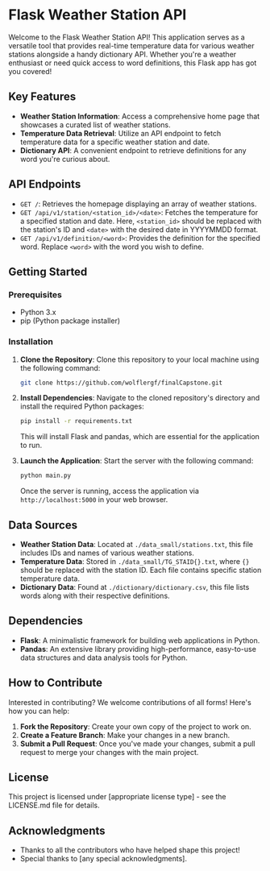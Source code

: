 
# Flask Weather Station API

Welcome to the Flask Weather Station API! This application serves as a versatile tool that provides real-time temperature data for various weather stations alongside a handy dictionary API. Whether you're a weather enthusiast or need quick access to word definitions, this Flask app has got you covered!

## Key Features

- **Weather Station Information**: Access a comprehensive home page that showcases a curated list of weather stations.
- **Temperature Data Retrieval**: Utilize an API endpoint to fetch temperature data for a specific weather station and date.
- **Dictionary API**: A convenient endpoint to retrieve definitions for any word you're curious about.

## API Endpoints

- `GET /`: Retrieves the homepage displaying an array of weather stations.
- `GET /api/v1/station/<station_id>/<date>`: Fetches the temperature for a specified station and date. Here, `<station_id>` should be replaced with the station's ID and `<date>` with the desired date in YYYYMMDD format.
- `GET /api/v1/definition/<word>`: Provides the definition for the specified word. Replace `<word>` with the word you wish to define.

## Getting Started

### Prerequisites

- Python 3.x
- pip (Python package installer)

### Installation

1. **Clone the Repository**: Clone this repository to your local machine using the following command:

    ```bash
    git clone https://github.com/wolflergf/finalCapstone.git
    ```

2. **Install Dependencies**: Navigate to the cloned repository's directory and install the required Python packages:

    ```bash
    pip install -r requirements.txt
    ```

    This will install Flask and pandas, which are essential for the application to run.

3. **Launch the Application**: Start the server with the following command:

    ```bash
    python main.py
    ```

    Once the server is running, access the application via `http://localhost:5000` in your web browser.

## Data Sources

- **Weather Station Data**: Located at `./data_small/stations.txt`, this file includes IDs and names of various weather stations.
- **Temperature Data**: Stored in `./data_small/TG_STAID{}.txt`, where `{}` should be replaced with the station ID. Each file contains specific station temperature data.
- **Dictionary Data**: Found at `./dictionary/dictionary.csv`, this file lists words along with their respective definitions.

## Dependencies

- **Flask**: A minimalistic framework for building web applications in Python.
- **Pandas**: An extensive library providing high-performance, easy-to-use data structures and data analysis tools for Python.

## How to Contribute

Interested in contributing? We welcome contributions of all forms! Here's how you can help:

1. **Fork the Repository**: Create your own copy of the project to work on.
2. **Create a Feature Branch**: Make your changes in a new branch.
3. **Submit a Pull Request**: Once you've made your changes, submit a pull request to merge your changes with the main project.

## License

This project is licensed under [appropriate license type] - see the LICENSE.md file for details.

## Acknowledgments

- Thanks to all the contributors who have helped shape this project!
- Special thanks to [any special acknowledgments].